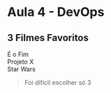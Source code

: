 # Aula 4 - DevOps

## 3 Filmes Favoritos
É o Fim <br>
Projeto X <br>
Star Wars <br>

> Foi difícil escolher só 3
